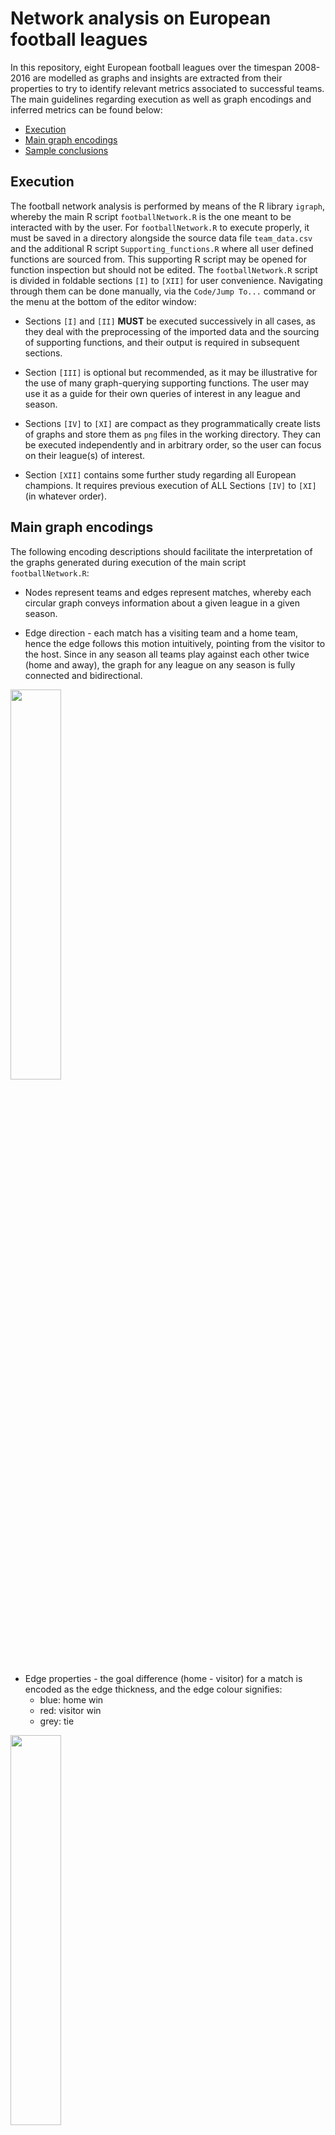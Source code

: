 # Network analysis on European football leagues

In this repository, eight European football leagues over the timespan 2008-2016 are modelled as graphs and insights are extracted from their properties to try to identify relevant metrics associated to successful teams. The main guidelines regarding execution as well as graph encodings and inferred metrics can be found below:

* [Execution](https://github.com/AlfaBetaBeta/Football-Network-Analysis#execution)
* [Main graph encodings](https://github.com/AlfaBetaBeta/Football-Network-Analysis#main-graph-encodings)
* [Sample conclusions](https://github.com/AlfaBetaBeta/Football-Network-Analysis#sample-conclusions)

## Execution

The football network analysis is performed by means of the R library `igraph`, whereby the main R script `footballNetwork.R` is the one meant to be interacted with by the user. For `footballNetwork.R` to execute properly, it must be saved in a directory alongside the source data file `team_data.csv` and the additional R script `Supporting_functions.R` where all user defined functions are sourced from. This supporting R script may be opened for function inspection but should not be edited. The `footballNetwork.R` script is divided in foldable sections `[I]` to `[XII]` for user convenience. Navigating through them can be done manually, via the `Code/Jump To...` command or the menu at the bottom of the editor window:

* Sections `[I]` and `[II]` **MUST** be executed successively in all cases, as they deal with the preprocessing of the imported data and the sourcing of supporting functions, and their output is required in subsequent sections.

* Section `[III]` is optional but recommended, as it may be illustrative for the use of many graph-querying supporting functions. The user may use it as a guide for their own queries of interest in any league and season.

* Sections `[IV]` to `[XI]` are compact as they programmatically create lists of graphs and store them as `png` files in the working directory. They can be executed independently and in arbitrary order, so the user can focus on their league(s) of interest.

* Section `[XII]` contains some further study regarding all European champions. It requires previous execution of ALL Sections `[IV]` to `[XI]` (in whatever order).


## Main graph encodings

The following encoding descriptions should facilitate the interpretation of the graphs generated during execution of the main script `footballNetwork.R`:

* Nodes represent teams and edges represent matches, whereby each circular graph conveys information about a given league in a given season.

* Edge direction - each match has a visiting team and a home team, hence the edge follows this motion intuitively, pointing from the visitor to the host. Since in any season all teams play against each other twice (home and away), the graph for any league on any season is fully connected and bidirectional.

<img src="https://github.com/AlfaBetaBeta/Football-Network-Analysis/blob/master/img/encodings/edge_direction.png" width=40% height=40%>

* Edge properties - the goal difference (home - visitor) for a match is encoded as the edge thickness, and the edge colour signifies:
    * blue: home win
    * red: visitor win
    * grey: tie

<img src="https://github.com/AlfaBetaBeta/Football-Network-Analysis/blob/master/img/encodings/edge_colour_thickness.png" width=40% height=40%>

* Node properties - the node size can represent either the goal difference or the total number of points at the end of the season for a given team (the distinction is specified wherever appropriate), whereas the node colour relates to the goal difference as follows:
    * blue: positive difference
    * red: negative difference
    * grey: null difference

<img src="https://github.com/AlfaBetaBeta/Football-Network-Analysis/blob/master/img/encodings/node_colour_size.png" width=40% height=40%>

As an illustrative example, the graph below shows season 2013-2014 of the Spanish League (node size encoding total points), with all teams/nodes ordered as per end-of-season ranking starting at 3 o'clock and arranged counter clockwise, whereby the following sample observations can be corroborated by inspection with ease:
* the champion (Atlético) did not lose a single match at home.
* the champion won every home game except on four tie occasions, against Real Madrid (2<sup>nd</sup>), Barcelona (3<sup>rd</sup>), Sevilla (5<sup>th</sup>) and Málaga (11<sup>th</sup>).
* Real Madrid did not manage to win (home or away) a single match against its two main competitors (Atlético and Barcelona), actually losing throughout except the tie when visiting Atlético.
* one of the most one sided scores corresponds to the match between Levante (10<sup>th</sup>, visitor) and Barcelona (3<sup>rd</sup>, host).
* Rayo Vallecano (12<sup>th</sup>) barely tied throughout the season, and that happened only as visitor.

![example](/img/encodings/example.png)


## Sample conclusions

**Can we infer the properties of the champion each season?**

In many of the analysed seasons of the Spanish league the champion has been overwhelmingly dominant, typically one of the historical Big Two (Real Madrid & Barcelona). It is hence of interest to inspect the season 2013/2014, the only one with a different champion (Atlético) in the timespan under consideration. Though obviously Atlético earned more points than any other team, it did not lead with regard to other metrics compared to the Big Two. As can be seen in the circular graph above, most head to heads Atlético vs Big Two ended in a draw, with the exception of the victory over Real Madrid as a visitor. The overall goal difference of Atlético is smaller than that of its pursuivants, and the same can be corroborated when inspecting the in- and out-strength of the network.

<p align="middle">
  <img src="https://github.com/AlfaBetaBeta/Football-Network-Analysis/blob/master/img/Spanish_League/Spanish-season-2013-2014-IN-strength.png" width="45%" />
  <img src="https://github.com/AlfaBetaBeta/Football-Network-Analysis/blob/master/img/Spanish_League/Spanish-season-2013-2014-OUT-strength.png" width="45%" /> 
</p>

With all the network attributes at hand, it is convenient to derive a metric from them that can quantify a team's performance. To this end, the following assumptions are made:

* The total goal difference at victories is the main favourable feature , i.e. the excess of goals scored over those received in victories (deemed as harmless) is what provides value in terms of points.

* The total goal difference at defeats is the main unfavourable feature, i.e. the excess of goals received over those scored at defeats (deemed as worthless) is what penalises a team in terms of points.

* Ties are disregarded as the goal difference is zero by definition.

Under these assumptions, two indices can be calculated as follows:

* (goalDiff<sub>victory</sub> / N<sub>victory</sub>) - 1
* (goalDiff<sub>defeat</sub> / N<sub>defeat</sub>) + 1

These goal difference indices express the average goal difference excess in victories and defeats, respectively, i.e. the average favourable excess over the minimum victory (1-0) and the average unfavourable excess over the minimum defeat (0-1), whereby the defeat index is set to zero if a team did not lose over an entire season.

In terms of optimisation of 'football resources', it is desirable for a team to have both indices tending to zero, as that represents a champion obtaining the maximum value from its goals and no leeway whatsoever (any one scored goal less would in average lead to a different final amount of points). Whilst this is optimal from the perspective of resource management, it does not necessarily align with other criteria such as showmanship and fan experience. Dominant teams, those that persist in the fanbase memory and are the most profitable in merchandising, are rather teams that minimise the defeat index and maximise the victory one.

As can be seen in the barplot below, representing the goal difference indices for the Spanish league over all seasons, Atlético was indeed the most optimal champion from the victory index side, though the worst from the defeat perspective. This confirms the intuition that they obtained a greater benefit from less 'assets' than the Big Two, becoming a champion arguably less compelling to the wider fanbase worldwide.

<img src="https://github.com/AlfaBetaBeta/Football-Network-Analysis/blob/master/img/Spanish_League/Spanish league goalDiff indices.png" width=100% height=100%>

